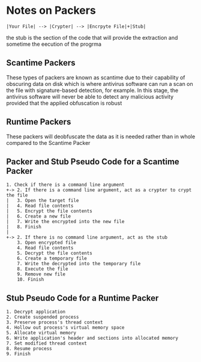 # Notes on Packers 

`|Your File| --> |Crypter| --> |Encrpyte File|+|Stub|`

the stub is the section of the code that will provide the extraction and sometime the eecution of the progrma
## Scantime Packers
These types of packers are known as scantime due to their capability of obscuring data on disk which is where antivirus software can run a scan on the file with signature-based detection, for example. In this stage, the antivirus software will never be able to detect any malicious activity provided that the applied obfuscation is robust
## Runtime Packers
These packers will deobfuscate the data as it is needed rather than in whole compared to the Scantime Packer
## Packer and Stub Pseudo Code for a Scantime Packer
```
1. Check if there is a command line argument
+-> 2. If there is a command line argument, act as a crypter to crypt the file
|   3. Open the target file
|   4. Read file contents
|   5. Encrypt the file contents
|   6. Create a new file
|   7. Write the encrypted into the new file
|   8. Finish
|
+-> 2. If there is no command line argument, act as the stub
    3. Open encrypted file
    4. Read file contents
    5. Decrypt the file contents
    6. Create a temporary file
    7. Write the decrypted into the temporary file
    8. Execute the file
    9. Remove new file
    10. Finish
```

## Stub Pseudo Code for a Runtime Packer
```
1. Decrypt application
2. Create suspended process
3. Preserve process's thread context
4. Hollow out process's virtual memory space
5. Allocate virtual memory
6. Write application's header and sections into allocated memory
7. Set modified thread context
8. Resume process
9. Finish
```



